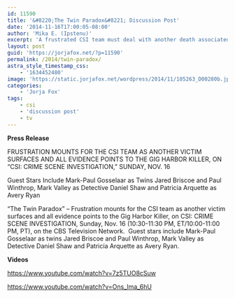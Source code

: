 ```yaml
---
id: 11590
title: '&#8220;The Twin Paradox&#8221; Discussion Post'
date: '2014-11-16T17:00:05-08:00'
author: 'Mika E. (Ipstenu)'
excerpt: 'A frustrated CSI team must deal with another death associated with the Gig Harbor Killer tonight!'
layout: post
guid: 'https://jorjafox.net/?p=11590'
permalink: /2014/twin-paradox/
astra_style_timestamp_css:
    - '1634452480'
image: 'https://static.jorjafox.net/wordpress/2014/11/105263_D00280b.jpg'
categories:
    - 'Jorja Fox'
tags:
    - csi
    - 'discussion post'
    - tv
---
```


<strong>Press Release</strong>

FRUSTRATION MOUNTS FOR THE CSI TEAM AS ANOTHER VICTIM SURFACES AND ALL EVIDENCE POINTS TO THE GIG HARBOR KILLER, ON “CSI: CRIME SCENE INVESTIGATION,” SUNDAY, NOV. 16

Guest Stars Include Mark-Paul Gosselaar as Twins Jared Briscoe and Paul Winthrop, Mark Valley as Detective Daniel Shaw and Patricia Arquette as Avery Ryan

“The Twin Paradox” – Frustration mounts for the CSI team as another victim surfaces and all evidence points to the Gig Harbor Killer, on CSI: CRIME SCENE INVESTIGATION, Sunday, Nov. 16 (10:30-11:30 PM, ET/10:00-11:00 PM, PT), on the CBS Television Network.  Guest stars include Mark-Paul Gosselaar as twins Jared Briscoe and Paul Winthrop, Mark Valley as Detective Daniel Shaw and Patricia Arquette as Avery Ryan.

<strong>Videos</strong>

https://www.youtube.com/watch?v=7z5TUO8cSuw

https://www.youtube.com/watch?v=Ons_lma_6hU